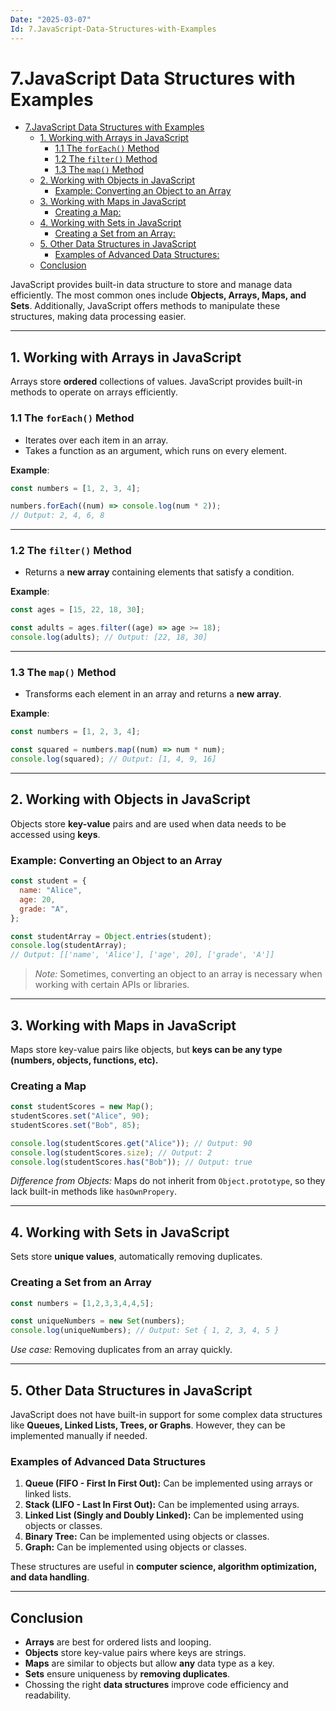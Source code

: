 ```yaml
---
Date: "2025-03-07"
Id: 7.JavaScript-Data-Structures-with-Examples
---
```


# 7.JavaScript Data Structures with Examples

<!--toc:start-->

- [7.JavaScript Data Structures with Examples](#7javascript-data-structures-with-examples)
  - [1. Working with Arrays in JavaScript](#1-working-with-arrays-in-javascript)
    - [1.1 The `forEach()` Method](#11-the-foreach-method)
    - [1.2 The `filter()` Method](#12-the-filter-method)
    - [1.3 The `map()` Method](#13-the-map-method)
  - [2. Working with Objects in JavaScript](#2-working-with-objects-in-javascript)
    - [Example: Converting an Object to an Array](#example-converting-an-object-to-an-array)
  - [3. Working with Maps in JavaScript](#3-working-with-maps-in-javascript)
    - [Creating a Map:](#creating-a-map)
  - [4. Working with Sets in JavaScript](#4-working-with-sets-in-javascript)
    - [Creating a Set from an Array:](#creating-a-set-from-an-array)
  - [5. Other Data Structures in JavaScript](#5-other-data-structures-in-javascript)
    - [Examples of Advanced Data Structures:](#examples-of-advanced-data-structures)
  - [Conclusion](#conclusion)
  <!--toc:end-->

JavaScript provides built-in data structure to store and manage data efficiently. The most common ones include **Objects, Arrays, Maps, and Sets**. Additionally, JavaScript offers methods to manipulate these structures, making data processing easier.

---

## 1. Working with Arrays in JavaScript

Arrays store **ordered** collections of values. JavaScript provides built-in methods to operate on arrays efficiently.

### 1.1 The `forEach()` Method

- Iterates over each item in an array.
- Takes a function as an argument, which runs on every element.

**Example**:

```js
const numbers = [1, 2, 3, 4];

numbers.forEach((num) => console.log(num * 2));
// Output: 2, 4, 6, 8
```

---

### 1.2 The `filter()` Method

- Returns a **new array** containing elements that satisfy a condition.

**Example**:

```js
const ages = [15, 22, 18, 30];

const adults = ages.filter((age) => age >= 18);
console.log(adults); // Output: [22, 18, 30]
```

---

### 1.3 The `map()` Method

- Transforms each element in an array and returns a **new array**.

**Example**:

```js
const numbers = [1, 2, 3, 4];

const squared = numbers.map((num) => num * num);
console.log(squared); // Output: [1, 4, 9, 16]
```

---

## 2. Working with Objects in JavaScript

Objects store **key-value** pairs and are used when data needs to be accessed using **keys**.

### Example: Converting an Object to an Array

```js
const student = {
  name: "Alice",
  age: 20,
  grade: "A",
};

const studentArray = Object.entries(student);
console.log(studentArray);
// Output: [['name', 'Alice'], ['age', 20], ['grade', 'A']]
```

> _Note:_ Sometimes, converting an object to an array is necessary when working with certain APIs or libraries.

---

## 3. Working with Maps in JavaScript

Maps store key-value pairs like objects, but **keys can be any type (numbers, objects, functions, etc).**

### Creating a Map

```JavaScript
const studentScores = new Map();
studentScores.set("Alice", 90);
studentScores.set("Bob", 85);

console.log(studentScores.get("Alice")); // Output: 90
console.log(studentScores.size); // Output: 2
console.log(studentScores.has("Bob")); // Output: true
```

_Difference from Objects:_ Maps do not inherit from `Object.prototype`, so they lack built-in methods like `hasOwnPropery`.

---

## 4. Working with Sets in JavaScript

Sets store **unique values**, automatically removing duplicates.

### Creating a Set from an Array

```JavaScript
const numbers = [1,2,3,3,4,4,5];

const uniqueNumbers = new Set(numbers);
console.log(uniqueNumbers); // Output: Set { 1, 2, 3, 4, 5 }
```

_Use case:_ Removing duplicates from an array quickly.

---

## 5. Other Data Structures in JavaScript

JavaScript does not have built-in support for some complex data structures like **Queues, Linked Lists, Trees, or Graphs**. However, they can be implemented manually if needed.

### Examples of Advanced Data Structures

1. **Queue (FIFO - First In First Out):** Can be implemented using arrays or linked lists.
2. **Stack (LIFO - Last In First Out):** Can be implemented using arrays.
3. **Linked List (Singly and Doubly Linked):** Can be implemented using objects or classes.
4. **Binary Tree:** Can be implemented using objects or classes.
5. **Graph:** Can be implemented using objects or classes.

These structures are useful in **computer science, algorithm optimization, and data handling**.

---

## Conclusion

- **Arrays** are best for ordered lists and looping.
- **Objects** store key-value pairs where keys are strings.
- **Maps** are similar to objects but allow **any** data type as a key.
- **Sets** ensure uniqueness by **removing duplicates**.
- Chossing the right **data structures** improve code efficiency and readability.
